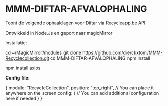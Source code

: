 # MMM-DIFTAR-AFVALOPHALING
Toont de volgende ophaaldagen voor Diftar via Recycleapp.be API

Ontwikkeld in Node.Js en geport naar magicMirror

Installatie:

cd ~/MagicMirror/modules 
git clone https://github.com/dierckxtom/MMM-Recyclecollection.git
cd MMM-DIFTAR-AFVALOPHALING
npm install 


npm install axios

**Config file:**

{
  module: "RecycleCollection",
  position: "top_right", // You can place it anywhere on the screen
  config: {
    // You can add additional configuration here if needed
  }
}

